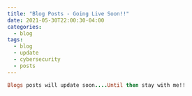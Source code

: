 ```yaml
---
title: "Blog Posts - Going Live Soon!!"
date: 2021-05-30T22:00:30-04:00
categories:
  - blog
tags:
  - blog
  - update
  - cybersecurity
  - posts
---
```


```ruby
Blogs posts will update soon....Until then stay with me!!
```
